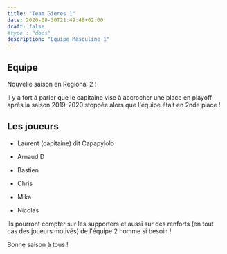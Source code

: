 ```yaml
---
title: "Team Gieres 1"
date: 2020-08-30T21:49:48+02:00
draft: false
#type : "docs"
description: "Equipe Masculine 1"
---
```



## Equipe

Nouvelle saison en Régional 2 !

Il y a fort à parier que le capitaine vise à accrocher une place en playoff après la saison 2019-2020 stoppée alors que l'équipe était en 2nde place !

## Les joueurs

- Laurent (capitaine) dit Capapylolo

- Arnaud D

- Bastien

- Chris

- Mika

- Nicolas

Ils pourront compter sur les supporters et aussi sur des renforts (en tout cas des joueurs motivés) de l'équipe 2 homme si besoin !

Bonne saison à tous !
